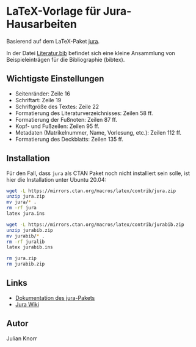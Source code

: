 # LaTeX-Vorlage für Jura-Hausarbeiten

Basierend auf dem LaTeX-Paket [jura](https://ctan.org/pkg/jura?lang=de).

In der Datei [Literatur.bib](Literatur.bib) befindet sich eine kleine Ansammlung
von Beispieleinträgen für die Bibliographie (bibtex).

## Wichtigste Einstellungen

* Seitenränder: Zeile 16
* Schriftart: Zeile 19
* Schriftgröße des Textes: Zeile 22
* Formatierung des Literaturverzeichnisses: Zeilen 58 ff.
* Formatierung der Fußnoten: Zeilen 87 ff.
* Kopf- und Fußzeilen: Zeilen 95 ff.
* Metadaten (Matrikelnummer, Name, Vorlesung, etc.): Zeilen 112 ff.
* Formatierung des Deckblatts: Zeilen 135 ff.

## Installation

Für den Fall, dass `jura` als CTAN Paket noch nicht installiert sein solle,
ist hier die Installation unter Ubuntu 20.04:

```bash
wget -L https://mirrors.ctan.org/macros/latex/contrib/jura.zip
unzip jura.zip
mv jura/* .
rm -rf jura
latex jura.ins

wget -L https://mirrors.ctan.org/macros/latex/contrib/jurabib.zip
unzip jurabib.zip
mv jurabib/* .
rm -rf juralib
latex jurabib.ins

rm jura.zip
rm jurabib.zip
```

## Links

* [Dokumentation des jura-Pakets](http://mirrors.ctan.org/macros/latex/contrib/jura/jura.pdf)
* [Jura Wiki](https://www.jurawiki.de/LaTeX)

## Autor

Julian Knorr

